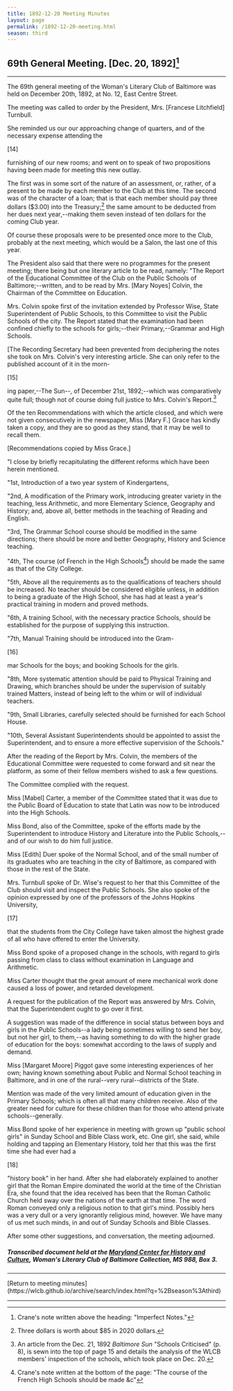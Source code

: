 ```yaml
---
title: 1892-12-20 Meeting Minutes
layout: page
permalink: /1892-12-20-meeting.html
season: third
---
```


<style>
    #maincontent{
        font-size:1.4em;
    }
</style>
## 69th General Meeting. [Dec. 20, 1892][^LC3]
<hr>

[^LC3]: Crane's note written above the heading: "Imperfect Notes."

The 69th general meeting of the Woman's Literary Club of Baltimore was held on December 20th, 1892, at No. 12, East Centre Street.

The meeting was called to order by the President, Mrs. [Francese Litchfield] Turnbull.

She reminded us our our approaching change of quarters, and of the necessary expense attending the

[14]

furnishing of our new rooms; and went on to speak of two propositions having been made for meeting this new outlay.

The first was in some sort of the nature of an assessment, or, rather, of a present to be made by each member to the Club at this time. The second was of the character of a loan; that is that each member should pay three dollars ($3.00) into the Treasury;[^3dollars] the same amount to be deducted from her dues next year,--making them seven instead of ten dollars for the coming Club year.

[^3dollars]: Three dollars is worth about $85 in 2020 dollars.

Of course these proposals were to be presented once more to the Club, probably at the next meeting, which would be a Salon, the last one of this year.

The President also said that there were no programmes for the present meeting; there being but one literary article to be read, namely: "The Report of the Educational Committee of the Club on the Public Schools of Baltimore;--written, and to be read by Mrs. [Mary Noyes] Colvin, the Chairman of the Committee on Education.

Mrs. Colvin spoke first of the invitation extended by Professor Wise, State Superintendent of Public Schools, to this Committee to visit the Public Schools of the city. The Report stated that the examination had been confined chiefly to the schools for girls;--their Primary,--Grammar and High Schools.

[The Recording Secretary had been prevented from deciphering the notes she took on Mrs. Colvin's very interesting article. She can only refer to the published account of it in the morn-

[15]

ing paper,--The Sun--, of December 21st, 1892;--which was comparatively quite full; though not of course doing full justice to Mrs. Colvin's Report.[^article]

[^article]: An article from the Dec. 21, 1892 _Baltimore Sun_ "Schools Criticised" (p. 8),  is sewn into the top of page 15 and details the analysis of the WLCB members' inspection of the schools, which took place on Dec. 20.

Of the ten Recommendations with which the article closed, and which were not given consecutively in the newspaper, Miss [Mary F.] Grace has kindly taken a copy, and they are so good as they stand, that it may be well to recall them.

[Recommendations copied by Miss Grace.]

"I close by briefly recapitulating the different reforms which have been herein mentioned.

"1st, Introduction of a two year system of Kindergartens,

"2nd, A modification of the Primary work, introducing greater variety in the teaching, less Arithmetic, and more Elementary Science, Geography and History; and, above all, better methods in the teaching of Reading and English.

"3rd, The Grammar School course should be modified in the same directions; there should be more and better Geography, History and Science teaching.

"4th, The course (of French in the High Schools[^FREN]) should be made the same as that of the City College.

[^FREN]: Crane's note written at the bottom of the page: "The course of the French High Schools should be made &c"

"5th, Above all the requirements as to the qualifications of teachers should be increased. No teacher should be considered eligible unless, in addition to being a graduate of the High School, she has had at least a year's practical training in modern and proved methods.

"6th, A training School, with the necessary practice Schools, should be established for the purpose of supplying this instruction.

"7th, Manual Training should be introduced into the Gram-

[16]

mar Schools for the boys; and booking Schools for the girls.

"8th, More systematic attention should be paid to Physical Training and Drawing, which branches should be under the supervision of suitably trained Matters, instead of being left to the whim or will of individual teachers.

"9th, Small Libraries, carefully selected should be furnished for each School House.

"10th, Several Assistant Superintendents should be appointed to assist the Superintendent, and to ensure a more effective supervision of the Schools."

After the reading of the Report by Mrs. Colvin, the members of the Educational Committee were requested to come forward and sit near the platform, as some of their fellow members wished to ask a few questions.

The Committee complied with the request.

Miss [Mabel] Carter, a member of the Committee stated that it was due to the Public Board of Education to state that Latin was now to be introduced into the High Schools.

Miss Bond, also of the Committee, spoke of the efforts made by the Superintendent to introduce History and Literature into the Public Schools,--and of our wish to do him full justice.

Miss [Edith] Duer spoke of the Normal School, and of the small number of its graduates who are teaching in the city of Baltimore, as compared with those in the rest of the State.

Mrs. Turnbull spoke of Dr. Wise's request to her that this Committee of the Club should visit and inspect the Public Schools. She also spoke of the opinion expressed by one of the professors of the Johns Hopkins University,

[17]

that the students from the City College have taken almost the highest grade of all who have offered to enter the University.

Miss Bond spoke of a proposed change in the schools, with regard to girls passing from class to class without examination in Language and Arithmetic.

Miss Carter thought that the great amount of mere mechanical work done caused a loss of power, and retarded development.

A request for the publication of the Report was answered by Mrs. Colvin, that the Superintendent ought to go over it first.

A suggestion was made of the difference in social status between boys and girls in the Public Schools--a lady being sometimes willing to send her boy, but not her girl, to them,--as having something to do with the higher grade of education for the boys: somewhat according to the laws of supply and demand.

Miss [Margaret Moore] Piggot gave some interesting experiences of her own; having known something about Public and Normal School teaching in Baltimore, and in one of the rural--very rural--districts of the State.

Mention was made of the very limited amount of education given in the Primary Schools; which is often all that many children receive. Also of the greater need for culture for these children than for those who attend private schools--generally.

Miss Bond spoke of her experience in meeting with grown up "public school girls" in Sunday School and Bible Class work, etc. One girl, she said, while holding and tapping an Elementary History, told her that this was the first time she had ever had a

[18]

"history book" in her hand. After she had elaborately explained to another girl that the Roman Empire dominated the world at the time of the Christian Era, she found that the idea received has been that the Roman Catholic Church held sway over the nations of the earth at that time. The word Roman conveyed only a religious notion to that girl's mind. Possibly hers was a very dull or a very ignorantly religious mind, however. We have many of us met such minds, in and out of Sunday Schools and Bible Classes.

After some other suggestions, and conversation, the meeting adjourned.

##### Transcribed document held at the [Maryland Center for History and Culture](http://mdhs.org/), Woman's Literary Club of Baltimore Collection, MS 988, Box 3. 

<hr>
[Return to meeting minutes](https://wlcb.github.io/archive/search/index.html?q=%2Bseason%3Athird)
<hr>